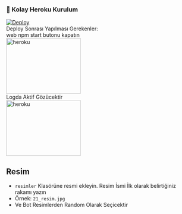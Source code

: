 

### 🔹 Kolay Heroku Kurulum
  
[![Deploy](https://www.herokucdn.com/deploy/button.svg)](https://heroku.com/deploy?template=https://github.com/sirincay/TeslaGameV1)  
 Deploy Sonrası Yapılması Gerekenler:</i><br/>
      web npm start butonu kapatın</i><br/>
     <img src="img/heroku1.jpg" alt="heroku" width="200" height="150"><br/>
      Logda Aktif Gözücektir</i><br/>
     <img src="img/heroku3.jpg" alt="heroku" width="200" height="150"> <br/>


## Resim

- `resimler` Klasörüne resmi ekleyin. Resim İsmi İlk olarak belirtiğiniz rakamı yazın <br/>
- Örnek: `21_resim.jpg`
- Ve Bot Resimlerden Random Olarak Seçicektir

